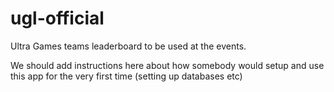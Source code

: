 # ugl-official
Ultra Games teams leaderboard to be used at the events.

We should add instructions here about how somebody would setup and use this app for the very first time (setting up databases etc)
